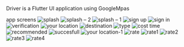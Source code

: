 Driver is a Flutter UI application using GoogleMpas

app screens ![splash](https://user-images.githubusercontent.com/64072468/114069331-2bfaa280-989f-11eb-9b84-1d1d0fb5d408.png)
![splash – 2](https://user-images.githubusercontent.com/64072468/114069479-52204280-989f-11eb-8f07-a18a72bb7857.png)
![splash – 1](https://user-images.githubusercontent.com/64072468/114069506-5a787d80-989f-11eb-9634-9724aa276fa3.png)
![sign up](https://user-images.githubusercontent.com/64072468/114069535-62d0b880-989f-11eb-9550-34a8c4ffbbb3.png)
![sign in](https://user-images.githubusercontent.com/64072468/114069557-68c69980-989f-11eb-960a-59927aa61aca.png)
![verification](https://user-images.githubusercontent.com/64072468/114069580-6ebc7a80-989f-11eb-8f4d-db28f5692bfa.png)
![your location](https://user-images.githubusercontent.com/64072468/114069642-8136b400-989f-11eb-85fb-adc31b040dcc.png)
![destination](https://user-images.githubusercontent.com/64072468/114069681-8d227600-989f-11eb-9c5e-29d1e5b3aed0.png)
![type](https://user-images.githubusercontent.com/64072468/114069722-96134780-989f-11eb-81c0-968fa8b15576.png)
![cost  time](https://user-images.githubusercontent.com/64072468/114069768-a4616380-989f-11eb-9688-8b4941bd670c.png)
![recommended](https://user-images.githubusercontent.com/64072468/114069859-b93df700-989f-11eb-89ee-7ba37c2105dd.png)
![succesfull](https://user-images.githubusercontent.com/64072468/114069937-cf4bb780-989f-11eb-8c8f-4474c27fb0e4.png)
![your location-1](https://user-images.githubusercontent.com/64072468/114070010-e12d5a80-989f-11eb-843e-870518c86c52.png)
![rate](https://user-images.githubusercontent.com/64072468/114070074-eee2e000-989f-11eb-9cbf-da2d61ad76af.png)
![rate1](https://user-images.githubusercontent.com/77443413/128641836-a114d7ea-a776-436e-a921-0bdee4dd7239.jpeg)
![rate2](https://user-images.githubusercontent.com/77443413/128641839-da9b5158-48b6-4ed5-9002-14e4f080a993.jpeg)
![rate3](https://user-images.githubusercontent.com/77443413/128641841-79a80570-1fa5-425b-8427-6096e46b2066.jpeg)
![rate4](https://user-images.githubusercontent.com/77443413/128641844-de1efe6c-b76e-4b3f-baf7-26f83f4732bd.jpeg)

